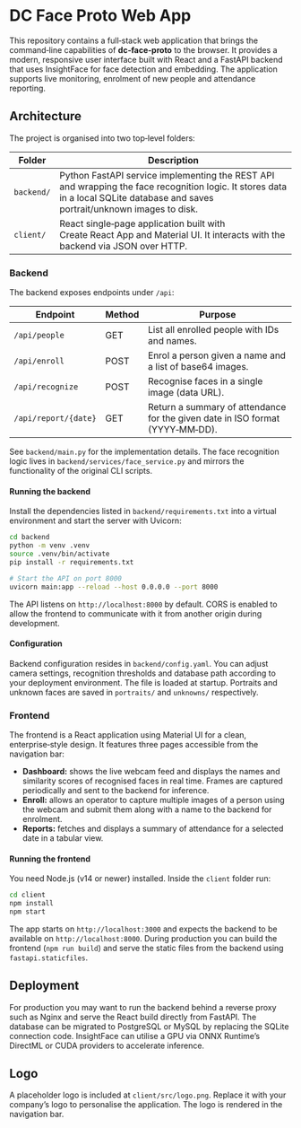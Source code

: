 # DC Face Proto Web App

This repository contains a full‑stack web application that brings the
command‑line capabilities of **dc‑face‑proto** to the browser.  It
provides a modern, responsive user interface built with React and a
FastAPI backend that uses InsightFace for face detection and
embedding.  The application supports live monitoring, enrolment of
new people and attendance reporting.

## Architecture

The project is organised into two top‑level folders:

| Folder  | Description                                                   |
|-------- |---------------------------------------------------------------|
| `backend/` | Python FastAPI service implementing the REST API and wrapping the face recognition logic.  It stores data in a local SQLite database and saves portrait/unknown images to disk. |
| `client/`  | React single‑page application built with Create React App and Material UI.  It interacts with the backend via JSON over HTTP. |

### Backend

The backend exposes endpoints under `/api`:

| Endpoint              | Method | Purpose                                                    |
|-----------------------|-------|------------------------------------------------------------|
| `/api/people`         | GET   | List all enrolled people with IDs and names.              |
| `/api/enroll`         | POST  | Enrol a person given a name and a list of base64 images.  |
| `/api/recognize`      | POST  | Recognise faces in a single image (data URL).             |
| `/api/report/{date}`  | GET   | Return a summary of attendance for the given date in ISO format (YYYY‑MM‑DD). |

See `backend/main.py` for the implementation details.  The face
recognition logic lives in `backend/services/face_service.py` and
mirrors the functionality of the original CLI scripts.

#### Running the backend

Install the dependencies listed in `backend/requirements.txt` into a
virtual environment and start the server with Uvicorn:

```bash
cd backend
python -m venv .venv
source .venv/bin/activate
pip install -r requirements.txt

# Start the API on port 8000
uvicorn main:app --reload --host 0.0.0.0 --port 8000
```

The API listens on `http://localhost:8000` by default.  CORS is
enabled to allow the frontend to communicate with it from another
origin during development.

#### Configuration

Backend configuration resides in `backend/config.yaml`.  You can
adjust camera settings, recognition thresholds and database path
according to your deployment environment.  The file is loaded at
startup.  Portraits and unknown faces are saved in `portraits/` and
`unknowns/` respectively.

### Frontend

The frontend is a React application using Material UI for a clean,
enterprise‑style design.  It features three pages accessible from the
navigation bar:

* **Dashboard:** shows the live webcam feed and displays the names and
  similarity scores of recognised faces in real time.  Frames are
  captured periodically and sent to the backend for inference.
* **Enroll:** allows an operator to capture multiple images of a
  person using the webcam and submit them along with a name to the
  backend for enrolment.
* **Reports:** fetches and displays a summary of attendance for a
  selected date in a tabular view.

#### Running the frontend

You need Node.js (v14 or newer) installed.  Inside the `client`
folder run:

```bash
cd client
npm install
npm start
```

The app starts on `http://localhost:3000` and expects the backend to
be available on `http://localhost:8000`.  During production you can
build the frontend (`npm run build`) and serve the static files from
the backend using `fastapi.staticfiles`.

## Deployment

For production you may want to run the backend behind a reverse proxy
such as Nginx and serve the React build directly from FastAPI.  The
database can be migrated to PostgreSQL or MySQL by replacing the
SQLite connection code.  InsightFace can utilise a GPU via ONNX
Runtime’s DirectML or CUDA providers to accelerate inference.

## Logo

A placeholder logo is included at `client/src/logo.png`.  Replace it
with your company’s logo to personalise the application.  The logo is
rendered in the navigation bar.